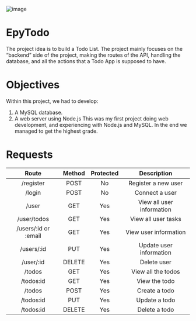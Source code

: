 ![image]({[https://img.shields.io/badge/G.P.A-3.05-red](https://github-readme-streak-stats.herokuapp.com/?user={Reivax5})})

# EpyTodo

The project idea is to build a Todo List.
The project mainly focuses on the “backend” side of the project,
making the routes of the API, handling the database, and all the actions that a Todo App is supposed to have.

# Objectives

Within this project, we had to develop:
1. A MySQL database.
2. A web server using Node.js
This was my first project doing web development, and experiencing with Node.js and MySQL. In the end we managed to get the highest grade.

# Requests

Route | Method | Protected | Description
| :---: | :---: | :---: | :---:
/register | POST | No | Register a new user
/login | POST | No | Connect a user
/user | GET | Yes | View all user information
/user/todos | GET | Yes | View all user tasks
/users/:id or :email | GET | Yes | View user information
/users/:id | PUT | Yes | Update user information
/user/:id | DELETE | Yes | Delete user
/todos | GET | Yes | View all the todos
/todos:id | GET | Yes | View the todo
/todos | POST | Yes | Create a todo
/todos:id | PUT | Yes | Update a todo
/todos:id | DELETE | Yes | Delete a todo

